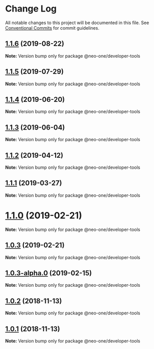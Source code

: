 # Change Log

All notable changes to this project will be documented in this file.
See [Conventional Commits](https://conventionalcommits.org) for commit guidelines.

## [1.1.6](https://github.com/neo-one-suite/neo-one/compare/@neo-one/developer-tools@1.1.5...@neo-one/developer-tools@1.1.6) (2019-08-22)

**Note:** Version bump only for package @neo-one/developer-tools





## [1.1.5](https://github.com/neo-one-suite/neo-one/compare/@neo-one/developer-tools@1.1.4...@neo-one/developer-tools@1.1.5) (2019-07-29)

**Note:** Version bump only for package @neo-one/developer-tools





## [1.1.4](https://github.com/neo-one-suite/neo-one/compare/@neo-one/developer-tools@1.1.3...@neo-one/developer-tools@1.1.4) (2019-06-20)

**Note:** Version bump only for package @neo-one/developer-tools





## [1.1.3](https://github.com/neo-one-suite/neo-one/compare/@neo-one/developer-tools@1.1.2...@neo-one/developer-tools@1.1.3) (2019-06-04)

**Note:** Version bump only for package @neo-one/developer-tools





## [1.1.2](https://github.com/neo-one-suite/neo-one/compare/@neo-one/developer-tools@1.1.1...@neo-one/developer-tools@1.1.2) (2019-04-12)

**Note:** Version bump only for package @neo-one/developer-tools





## [1.1.1](https://github.com/neo-one-suite/neo-one/compare/@neo-one/developer-tools@1.1.0...@neo-one/developer-tools@1.1.1) (2019-03-27)

**Note:** Version bump only for package @neo-one/developer-tools





# [1.1.0](https://github.com/neo-one-suite/neo-one/compare/@neo-one/developer-tools@1.0.3...@neo-one/developer-tools@1.1.0) (2019-02-21)

**Note:** Version bump only for package @neo-one/developer-tools





## [1.0.3](https://github.com/neo-one-suite/neo-one/compare/@neo-one/developer-tools@1.0.3-alpha.0...@neo-one/developer-tools@1.0.3) (2019-02-21)

**Note:** Version bump only for package @neo-one/developer-tools





## [1.0.3-alpha.0](https://github.com/neo-one-suite/neo-one/compare/@neo-one/developer-tools@1.0.2...@neo-one/developer-tools@1.0.3-alpha.0) (2019-02-15)

**Note:** Version bump only for package @neo-one/developer-tools





## [1.0.2](https://github.com/neo-one-suite/neo-one/compare/@neo-one/developer-tools@1.0.1...@neo-one/developer-tools@1.0.2) (2018-11-13)

**Note:** Version bump only for package @neo-one/developer-tools





## [1.0.1](https://github.com/neo-one-suite/neo-one/compare/@neo-one/developer-tools@1.0.0...@neo-one/developer-tools@1.0.1) (2018-11-13)

**Note:** Version bump only for package @neo-one/developer-tools
